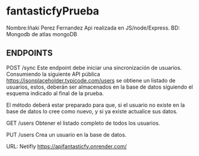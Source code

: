 # fantasticfyPrueba

Nombre:Iñaki Perez Fernandez
Api realizada en JS/node/Express.
BD: Mongodb de atlas mongoDB

## ENDPOINTS

POST /sync
Este endpoint debe iniciar una sincronización de usuarios. Consumiendo la siguiente API pública https://jsonplaceholder.typicode.com/users se obtiene un listado de usuarios, estos, deberán ser almacenados en la base de datos siguiendo el esquema indicado al final de la prueba.

El método deberá estar preparado para que, si el usuario no existe en la base de datos lo cree como nuevo, y si ya existe actualice sus datos.

GET /users
Obtener el listado completo de todos los usuarios.

PUT /users
Crea un usuario en la base de datos.

URL:
Netifly
https://apifantasticfy.onrender.com/
